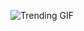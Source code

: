 
<!-- GIF_SECTION -->
![Trending GIF](https://media4.giphy.com/media/v1.Y2lkPThiYjIxNzcya2ltc3F4cmw2bGxiZWhqOGxjYnY3dndwdWc0bmRib2FmbzAybm9ubyZlcD12MV9naWZzX3NlYXJjaCZjdD1n/YFkpsHWCsNUUo/giphy.gif)
<!-- END_GIF_SECTION -->
